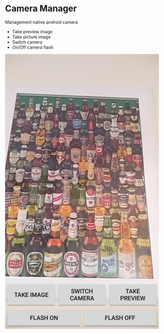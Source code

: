 # Camera Manager
Management native android camera

- Take preview image
- Take picture image
- Switch camera
- On/Off camera flash

![alt text](Screenshot_20190830-171849.png)
